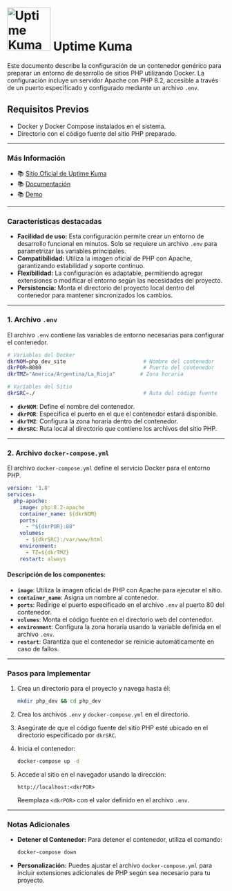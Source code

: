 # <img src="https://uptime.kuma.pet/img/icon.svg" alt="Uptime Kuma Logo" width="100"/> Uptime Kuma

Este documento describe la configuración de un contenedor genérico para preparar un entorno de desarrollo de sitios PHP utilizando Docker. La configuración incluye un servidor Apache con PHP 8.2, accesible a través de un puerto especificado y configurado mediante un archivo `.env`.

## Requisitos Previos

- Docker y Docker Compose instalados en el sistema.
- Directorio con el código fuente del sitio PHP preparado.

---

### Más Información

- 📚 [Sitio Oficial de Uptime Kuma](https://uptime.kuma.pet/)
- 📚 [Documentación](https://github.com/louislam/uptime-kuma/wiki)
- 📚 [Demo](https://demo.kuma.pet/start-demo)

---

### Características destacadas

- **Facilidad de uso:** Esta configuración permite crear un entorno de desarrollo funcional en minutos. Solo se requiere un archivo `.env` para parametrizar las variables principales.
- **Compatibilidad:** Utiliza la imagen oficial de PHP con Apache, garantizando estabilidad y soporte continuo.
- **Flexibilidad:** La configuración es adaptable, permitiendo agregar extensiones o modificar el entorno según las necesidades del proyecto.
- **Persistencia:** Monta el directorio del proyecto local dentro del contenedor para mantener sincronizados los cambios.

---

### 1. **Archivo `.env`**

El archivo `.env` contiene las variables de entorno necesarias para configurar el contenedor.

```bash
# Variables del Docker
dkrNOM=php_dev_site                         # Nombre del contenedor
dkrPOR=8080                                 # Puerto del contenedor
dkrTMZ="America/Argentina/La_Rioja"        # Zona horaria

# Variables del Sitio
dkrSRC=./                                   # Ruta del código fuente
```

- **`dkrNOM`**: Define el nombre del contenedor.
- **`dkrPOR`**: Especifica el puerto en el que el contenedor estará disponible.
- **`dkrTMZ`**: Configura la zona horaria dentro del contenedor.
- **`dkrSRC`**: Ruta local al directorio que contiene los archivos del sitio PHP.

---

### 2. **Archivo `docker-compose.yml`**

El archivo `docker-compose.yml` define el servicio Docker para el entorno PHP.

```yaml
version: '3.8'
services:
  php-apache:
    image: php:8.2-apache
    container_name: ${dkrNOM}
    ports:
      - "${dkrPOR}:80"
    volumes:
      - ${dkrSRC}:/var/www/html
    environment:
      - TZ=${dkrTMZ}
    restart: always
```

#### Descripción de los componentes:

- **`image`**: Utiliza la imagen oficial de PHP con Apache para ejecutar el sitio.
- **`container_name`**: Asigna un nombre al contenedor.
- **`ports`**: Redirige el puerto especificado en el archivo `.env` al puerto 80 del contenedor.
- **`volumes`**: Monta el código fuente en el directorio web del contenedor.
- **`environment`**: Configura la zona horaria usando la variable definida en el archivo `.env`.
- **`restart`**: Garantiza que el contenedor se reinicie automáticamente en caso de fallos.

---

### Pasos para Implementar

1. Crea un directorio para el proyecto y navega hasta él:

   ```bash
   mkdir php_dev && cd php_dev
   ```

2. Crea los archivos `.env` y `docker-compose.yml` en el directorio.

3. Asegúrate de que el código fuente del sitio PHP esté ubicado en el directorio especificado por `dkrSRC`.

4. Inicia el contenedor:

   ```bash
   docker-compose up -d
   ```

5. Accede al sitio en el navegador usando la dirección:

   ```
   http://localhost:<dkrPOR>
   ```

   Reemplaza `<dkrPOR>` con el valor definido en el archivo `.env`.

---

### Notas Adicionales

- **Detener el Contenedor:**
  Para detener el contenedor, utiliza el comando:

  ```bash
  docker-compose down
  ```

- **Personalización:**
  Puedes ajustar el archivo `docker-compose.yml` para incluir extensiones adicionales de PHP según sea necesario para tu proyecto.

